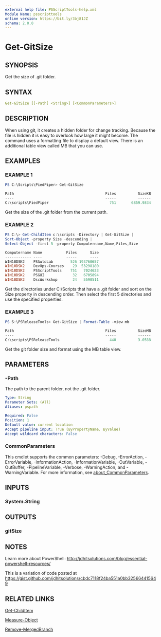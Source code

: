 ```yaml
---
external help file: PSScriptTools-help.xml
Module Name: psscripttools
online version: https://bit.ly/3bj81JZ
schema: 2.0.0
---
```


# Get-GitSize

## SYNOPSIS

Get the size of .git folder.

## SYNTAX

```yaml
Get-GitSize [[-Path] <String>] [<CommonParameters>]
```

## DESCRIPTION

When using git, it creates a hidden folder for change tracking. Because the file is hidden it is easy to overlook how large it might become. The command uses a formatting file to display a default view. There is an additional table view called MB that you can use.

## EXAMPLES

### EXAMPLE 1

```powershell
PS C:\Scripts\PiedPiper> Get-GitSize

Path                                          Files          SizeKB
----                                          -----          ------
C:\scripts\PiedPiper                            751       6859.9834
```

Get the size of the .git folder from the current path.

### EXAMPLE 2

```powershell
PS C:\> Get-ChildItem c:\scripts -Directory | Get-GitSize |
Sort-Object -property Size -descending |
Select-Object -first 5 -property Computername,Name,Files,Size

Computername Name           Files      Size
------------ ----           -----      ----
WIN10DSK2    PSAutoLab        526 193760657
WIN10DSK2    DevOps-Courses    29  53298180
WIN10DSK2    PSScriptTools    751   7024623
WIN10DSK2    PSGUI             32   6705894
WIN10DSK2    DscWorkshop       24   5590511
```

Get the directories under C:\Scripts that have a .git folder and sort on the Size property in descending order.
Then select the first 5 directories and use the specified properties.

### EXAMPLE 3

```powershell
PS S:\PSReleaseTools> Get-GitSize | Format-Table -view mb

Path                                          Files          SizeMB
----                                          -----          ------
C:\scripts\PSReleaseTools                       440          3.0588
```

Get the git folder size and format using the MB table view.

## PARAMETERS

### -Path

The path to the parent folder, not the .git folder.

```yaml
Type: String
Parameter Sets: (All)
Aliases: pspath

Required: False
Position: 1
Default value: current location
Accept pipeline input: True (ByPropertyName, ByValue)
Accept wildcard characters: False
```

### CommonParameters

This cmdlet supports the common parameters: -Debug, -ErrorAction, -ErrorVariable, -InformationAction, -InformationVariable, -OutVariable, -OutBuffer, -PipelineVariable, -Verbose, -WarningAction, and -WarningVariable. For more information, see [about_CommonParameters](http://go.microsoft.com/fwlink/?LinkID=113216).

## INPUTS

### System.String

## OUTPUTS

### gitSize

## NOTES

Learn more about PowerShell: http://jdhitsolutions.com/blog/essential-powershell-resources/

This is a variation of code posted at https://gist.github.com/jdhitsolutions/cbdc7118f24ba551a0bb325664415649

## RELATED LINKS

[Get-ChildItem]()

[Measure-Object]()

[Remove-MergedBranch](Remove-MergedBranch.md)
